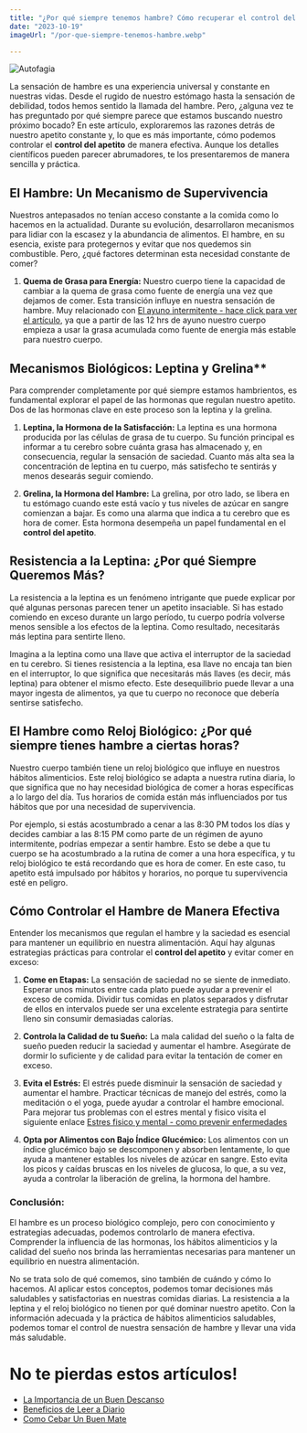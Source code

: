 ```yaml
---
title: "¿Por qué siempre tenemos hambre? Cómo recuperar el control del apetito"
date: "2023-10-19"
imageUrl: "/por-que-siempre-tenemos-hambre.webp"

---
```


![Autofagia](/por-que-siempre-tenemos-hambre.webp)



La sensación de hambre es una experiencia universal y constante en nuestras vidas. Desde el rugido de nuestro estómago hasta la sensación de debilidad, todos hemos sentido la llamada del hambre. Pero, ¿alguna vez te has preguntado por qué siempre parece que estamos buscando nuestro próximo bocado? En este artículo, exploraremos las razones detrás de nuestro apetito constante y, lo que es más importante, cómo podemos controlar el **control del apetito** de manera efectiva. Aunque los detalles científicos pueden parecer abrumadores, te los presentaremos de manera sencilla y práctica.

## El Hambre: Un Mecanismo de Supervivencia

Nuestros antepasados no tenían acceso constante a la comida como lo hacemos en la actualidad. Durante su evolución, desarrollaron mecanismos para lidiar con la escasez y la abundancia de alimentos. El hambre, en su esencia, existe para protegernos y evitar que nos quedemos sin combustible. Pero, ¿qué factores determinan esta necesidad constante de comer?

1. **Quema de Grasa para Energía:** Nuestro cuerpo tiene la capacidad de cambiar a la quema de grasa como fuente de energía una vez que dejamos de comer. Esta transición influye en nuestra sensación de hambre. Muy relacionado con [El ayuno intermitente - hace click para ver el artículo](https://abelardo.blog/posts/quemar-grasa-y-bajar-de-peso), ya que a partir de las 12 hrs de ayuno nuestro cuerpo empieza a usar la grasa acumulada como fuente de energia más estable para nuestro cuerpo. 
  
## Mecanismos Biológicos: Leptina y Grelina**

Para comprender completamente por qué siempre estamos hambrientos, es fundamental explorar el papel de las hormonas que regulan nuestro apetito. Dos de las hormonas clave en este proceso son la leptina y la grelina.

1. **Leptina, la Hormona de la Satisfacción:** La leptina es una hormona producida por las células de grasa de tu cuerpo. Su función principal es informar a tu cerebro sobre cuánta grasa has almacenado y, en consecuencia, regular la sensación de saciedad. Cuanto más alta sea la concentración de leptina en tu cuerpo, más satisfecho te sentirás y menos desearás seguir comiendo.

2. **Grelina, la Hormona del Hambre:** La grelina, por otro lado, se libera en tu estómago cuando este está vacío y tus niveles de azúcar en sangre comienzan a bajar. Es como una alarma que indica a tu cerebro que es hora de comer. Esta hormona desempeña un papel fundamental en el **control del apetito**.

## Resistencia a la Leptina: ¿Por qué Siempre Queremos Más?

La resistencia a la leptina es un fenómeno intrigante que puede explicar por qué algunas personas parecen tener un apetito insaciable. Si has estado comiendo en exceso durante un largo período, tu cuerpo podría volverse menos sensible a los efectos de la leptina. Como resultado, necesitarás más leptina para sentirte lleno.

Imagina a la leptina como una llave que activa el interruptor de la saciedad en tu cerebro. Si tienes resistencia a la leptina, esa llave no encaja tan bien en el interruptor, lo que significa que necesitarás más llaves (es decir, más leptina) para obtener el mismo efecto. Este desequilibrio puede llevar a una mayor ingesta de alimentos, ya que tu cuerpo no reconoce que debería sentirse satisfecho.

## El Hambre como Reloj Biológico: ¿Por qué siempre tienes hambre a ciertas horas?

Nuestro cuerpo también tiene un reloj biológico que influye en nuestros hábitos alimenticios. Este reloj biológico se adapta a nuestra rutina diaria, lo que significa que no hay necesidad biológica de comer a horas específicas a lo largo del día. Tus horarios de comida están más influenciados por tus hábitos que por una necesidad de supervivencia.

Por ejemplo, si estás acostumbrado a cenar a las 8:30 PM todos los días y decides cambiar a las 8:15 PM como parte de un régimen de ayuno intermitente, podrías empezar a sentir hambre. Esto se debe a que tu cuerpo se ha acostumbrado a la rutina de comer a una hora específica, y tu reloj biológico te está recordando que es hora de comer. En este caso, tu apetito está impulsado por hábitos y horarios, no porque tu supervivencia esté en peligro.

## Cómo Controlar el Hambre de Manera Efectiva

Entender los mecanismos que regulan el hambre y la saciedad es esencial para mantener un equilibrio en nuestra alimentación. Aquí hay algunas estrategias prácticas para controlar el **control del apetito** y evitar comer en exceso:

1. **Come en Etapas:** La sensación de saciedad no se siente de inmediato. Esperar unos minutos entre cada plato puede ayudar a prevenir el exceso de comida. Dividir tus comidas en platos separados y disfrutar de ellos en intervalos puede ser una excelente estrategia para sentirte lleno sin consumir demasiadas calorías.

2. **Controla la Calidad de tu Sueño:** La mala calidad del sueño o la falta de sueño pueden reducir la saciedad y aumentar el hambre. Asegúrate de dormir lo suficiente y de calidad para evitar la tentación de comer en exceso.

3. **Evita el Estrés:** El estrés puede disminuir la sensación de saciedad y aumentar el hambre. Practicar técnicas de manejo del estrés, como la meditación o el yoga, puede ayudar a controlar el hambre emocional. Para mejorar tus problemas con el estres mental y fisico visita el siguiente enlace [Estres fisico y mental - como prevenir enfermedades](https://abelardo.blog/posts/estres-fisico-y-mental)

4. **Opta por Alimentos con Bajo Índice Glucémico:** Los alimentos con un índice glucémico bajo se descomponen y absorben lentamente, lo que ayuda a mantener estables los niveles de azúcar en sangre. Esto evita los picos y caídas bruscas en los niveles de glucosa, lo que, a su vez, ayuda a controlar la liberación de grelina, la hormona del hambre.

### Conclusión:

El hambre es un proceso biológico complejo, pero con conocimiento y estrategias adecuadas, podemos controlarlo de manera efectiva. Comprender la influencia de las hormonas, los hábitos alimenticios y la calidad del sueño nos brinda las herramientas necesarias para mantener un equilibrio en nuestra alimentación.

No se trata solo de qué comemos, sino también de cuándo y cómo lo hacemos. Al aplicar estos conceptos, podemos tomar decisiones más saludables y satisfactorias en nuestras comidas diarias. La resistencia a la leptina y el reloj biológico no tienen por qué dominar nuestro apetito. Con la información adecuada y la práctica de hábitos alimenticios saludables, podemos tomar el control de nuestra sensación de hambre y llevar una vida más saludable.

# No te pierdas estos artículos!

- [La Importancia de un Buen Descanso](https://abelardo.blog/posts/importancia-de-descansar-bien)
- [Beneficios de Leer a Diario](https://abelardo.blog/posts/beneficios-de-leer)
- [Como Cebar Un Buen Mate](https://abelardo.blog/posts/como-cebar-un-buen-mate)
